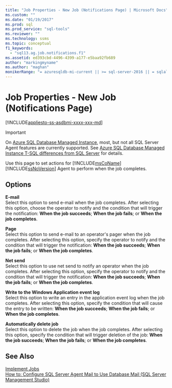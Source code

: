 ```yaml
---
title: "Job Properties - New Job (Notifications Page) | Microsoft Docs"
ms.custom: ""
ms.date: "01/19/2017"
ms.prod: sql
ms.prod_service: "sql-tools"
ms.reviewer: ""
ms.technology: ssms
ms.topic: conceptual
f1_keywords: 
  - "sql13.ag.job.notifications.f1"
ms.assetid: ed393cbd-4496-4399-a177-e5baa92fb689
author: "markingmyname"
ms.author: "maghan"
monikerRange: "= azuresqldb-mi-current || >= sql-server-2016 || = sqlallproducts-allversions"
---
```

# Job Properties - New Job (Notifications Page)
[!INCLUDE[appliesto-ss-asdbmi-xxxx-xxx-md](../../includes/appliesto-ss-asdbmi-xxxx-xxx-md.md)]

> [!IMPORTANT]  
> On [Azure SQL Database Managed Instance](https://docs.microsoft.com/azure/sql-database/sql-database-managed-instance), most, but not all SQL Server Agent features are currently supported. See [Azure SQL Database Managed Instance T-SQL differences from SQL Server](https://docs.microsoft.com/azure/sql-database/sql-database-managed-instance-transact-sql-information#sql-server-agent) for details.

Use this page to set actions for [!INCLUDE[msCoName](../../includes/msconame_md.md)] [!INCLUDE[ssNoVersion](../../includes/ssnoversion-md.md)] Agent to perform when the job completes.  
  
## Options  
**E-mail**  
Select this option to send e-mail when the job completes. After selecting this option, choose the operator to notify and the condition that will trigger the notification: **When the job succeeds**; **When the job fails**; or **When the job completes**.  
  
**Page**  
Select this option to send e-mail to an operator's pager when the job completes. After selecting this option, specify the operator to notify and the condition that will trigger the notification: **When the job succeeds**; **When the job fails**; or **When the job completes**.  
  
**Net send**  
Select this option to use net send to notify an operator when the job completes. After selecting this option, specify the operator to notify and the condition that will trigger the notification: **When the job succeeds**; **When the job fails**; or **When the job completes**.  
  
**Write to the Windows Application event log**  
Select this option to write an entry in the application event log when the job completes. After selecting this option, specify the condition that will cause the entry to be written: **When the job succeeds**; **When the job fails**; or **When the job completes**.  
  
**Automatically delete job**  
Select this option to delete the job when the job completes. After selecting this option, specify the condition that will trigger deletion of the job: **When the job succeeds**; **When the job fails**; or **When the job completes**.  
  
## See Also  
[Implement Jobs](../../ssms/agent/implement-jobs.md)  
[How to: Configure SQL Server Agent Mail to Use Database Mail (SQL Server Management Studio)](https://msdn.microsoft.com/4b8b61bd-4bd1-43cd-b6e5-c6ed2e101dce)  
  
